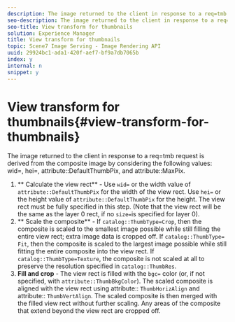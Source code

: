 ```yaml
---
description: The image returned to the client in response to a req=tmb request is derived from the composite image by considering the following values  wid=, hei=, attribute DefaultThumbPix, and attribute MaxPix.
seo-description: The image returned to the client in response to a req=tmb request is derived from the composite image by considering the following values  wid=, hei=, attribute DefaultThumbPix, and attribute MaxPix.
seo-title: View transform for thumbnails
solution: Experience Manager
title: View transform for thumbnails
topic: Scene7 Image Serving - Image Rendering API
uuid: 29924bc1-ada1-420f-aef7-bf9a7db7065b
index: y
internal: n
snippet: y
---
```


# View transform for thumbnails{#view-transform-for-thumbnails}

The image returned to the client in response to a req=tmb request is derived from the composite image by considering the following values: wid=, hei=, attribute::DefaultThumbPix, and attribute::MaxPix.

1. ** Calculate the view rect** - Use `wid=` or the width value of `attribute::DefaultThumbPix` for the width of the view rect. Use `hei=` or the height value of `attribute::DefaultThumbPix` for the height. The view rect must be fully specified in this step. (Note that the view rect will be the same as the layer 0 rect, if no `size=`is specified for layer 0). 
1. ** Scale the composite** - If `catalog::ThumbType=Crop`, then the composite is scaled to the smallest image possible while still filling the entire view rect; extra image data is cropped off. If `catalog::ThumbType= Fit`, then the composite is scaled to the largest image possible while still fitting the entire composite into the view rect. If `catalog::ThumbType=Texture`, the composite is not scaled at all to preserve the resolution specified in `catalog::ThumbRes`. 
1. **Fill and crop** - The view rect is filled with the `bgc=` color (or, if not specified, with `attribute::ThumbBkgColor`). The scaled composite is aligned with the view rect using attribute:: `ThumbHorizAlign` and attribute:: `ThumbVertAlign`. The scaled composite is then merged with the filled view rect without further scaling. Any areas of the composite that extend beyond the view rect are cropped off.

